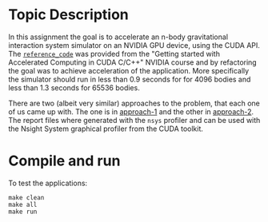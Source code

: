 # Topic Description

In this assignment the goal is to accelerate an n-body gravitational interaction system simulator on an NVIDIA GPU device, using the CUDA API. The [`reference_code`](./reference_code.cu) was  provided from the "Getting started with Accelerated Computing in CUDA C/C++" NVIDIA course and by refactoring the goal was to achieve acceleration of the application. More specifically the simulator should run in less than 0.9 seconds for for 4096 bodies and less than 1.3 seconds for 65536 bodies.

There are two (albeit very similar) approaches to the problem, that each one of us came up with. The one is in [approach-1](./approach-1/) and the other in [approach-2](./approach-2/). The report files where generated with the `nsys` profiler and can be used with the Nsight System graphical profiler from the CUDA toolkit.


# Compile and run

To test the applications:

```
make clean
make all
make run
```
